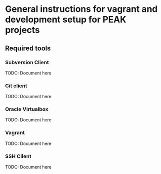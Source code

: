 # General instructions for vagrant and development setup for PEAK projects

## Required tools

### Subversion Client

TODO: Document here

### Git client

TODO: Document here

### Oracle Virtualbox

TODO: Document here

### Vagrant

TODO: Document here

### SSH Client

TODO: Document here